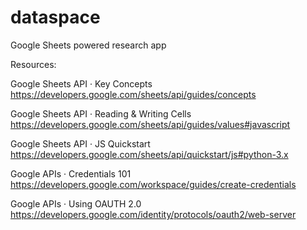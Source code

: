 # dataspace
Google Sheets powered research app


Resources:

Google Sheets API · Key Concepts
https://developers.google.com/sheets/api/guides/concepts

Google Sheets API · Reading & Writing Cells
https://developers.google.com/sheets/api/guides/values#javascript

Google Sheets API · JS Quickstart
https://developers.google.com/sheets/api/quickstart/js#python-3.x

Google APIs · Credentials 101
https://developers.google.com/workspace/guides/create-credentials

Google APIs · Using OAUTH 2.0
https://developers.google.com/identity/protocols/oauth2/web-server


